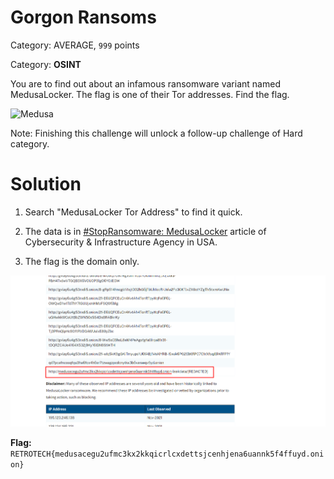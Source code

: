 # Gorgon Ransoms
Category: AVERAGE, `999` points

Category: **OSINT**

You are to find out about an infamous ransomware variant named MedusaLocker. The flag is one of their Tor addresses. Find the flag.

![Medusa](https://m.media-amazon.com/images/I/61CTs2yAoGL.jpg)

Note: Finishing this challenge will unlock a follow-up challenge of Hard category.

# Solution

1. Search "MedusaLocker Tor Address" to find it quick.

2. The data is in [#StopRansomware: MedusaLocker](https://www.cisa.gov/news-events/cybersecurity-advisories/aa22-181a) article of Cybersecurity & Infrastructure Agency in USA.

3. The flag is the domain only.

![1700403950950](image/gorgon/1700403950950.png)

**Flag:** `RETROTECH{medusacegu2ufmc3kx2kkqicrlcxdettsjcenhjena6uannk5f4ffuyd.onion}`